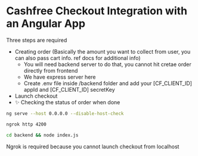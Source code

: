# Cashfree Checkout Integration with an Angular App


Three steps are required

- Creating order (Basically the amount you want to collect from user, you can also pass cart info. ref docs for additional info)  
  - You will need backend server to do that, you cannot hit cretae order  directly  from frontend  
  - We have express server here
  - Create .env file inside /backend folder and add your [CF_CLIENT_ID] appId and [CF_CLIENT_ID] secretKey
- Launch checkout
- ✨ Checking the status of order when done



```sh
ng serve --host 0.0.0.0 --disable-host-check 
```

```sh
ngrok http 4200         
```
```sh
cd backend && node index.js     
```

Ngrok is required because you cannot launch checkout from localhost
